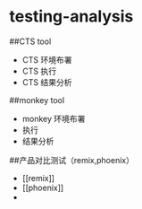 # testing-analysis

##CTS tool
- CTS 环境布署
- CTS 执行
- CTS 结果分析

##monkey tool
- monkey 环境布署
- 执行
- 结果分析

##产品对比测试（remix,phoenix）
- [[remix]] 
- [[phoenix]]
- 
